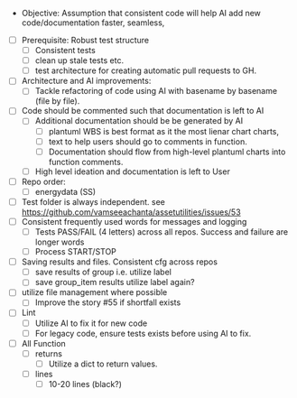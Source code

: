- Objective: Assumption that consistent code will help AI add new code/documentation faster, seamless, 
- [ ] Prerequisite: Robust test structure
  - [ ] Consistent tests
  - [ ] clean up stale tests etc.
  - [ ] test architecture for creating automatic pull requests to GH.
- [ ] Architecture and AI improvements:
  - [ ] Tackle refactoring of code using AI with basename by basename (file by file).
- [ ] Code should be commented such that documentation is left to AI
  - [ ] Additional documentation should be be generated by AI
    - [ ] plantuml WBS is best format as it the most lienar chart charts,
    - [ ] text to help users should go to comments in function.
    - [ ] Documentation should flow from high-level plantuml charts into function comments.
  - [ ] High level ideation and documentation is left to User
- [ ] Repo order:
  - [ ] energydata (SS)

- [ ] Test folder is always independent. see https://github.com/vamseeachanta/assetutilities/issues/53
- [ ] Consistent frequently used words for messages and logging
  - [ ] Tests PASS/FAIL (4 letters) across all repos. Success and failure are longer words
  - [ ] Process START/STOP
- [ ] Saving results and files. Consistent cfg across repos
  - [ ] save results of group i.e. utilize label
  - [ ] save group_item results utilize label again?
- [ ] utilize file management where possible
  - [ ] Improve the story #55 if shortfall exists
- [ ] Lint
  - [ ] Utilize AI to fix it for new code
  - [ ] For legacy code, ensure tests exists before using AI to fix.
- [ ] All Function 
  - [ ] returns
    - [ ] Utilize a dict to return values. 
  - [ ] lines
    - [ ] 10-20 lines (black?)